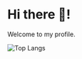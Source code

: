 # Hi there 👋!
Welcome to my profile.

![Top Langs](https://github-readme-stats.vercel.app/api/top-langs/?username=niltonmadede)
